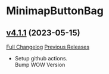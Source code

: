 # MinimapButtonBag

## [v4.1.1](https://github.com/vallantv/MBB/tree/v4.1.1) (2023-05-15)
[Full Changelog](https://github.com/vallantv/MBB/compare/v4.1.0...v4.1.1) [Previous Releases](https://github.com/vallantv/MBB/releases)

- Setup github actions.  
    Bump WOW Version  
